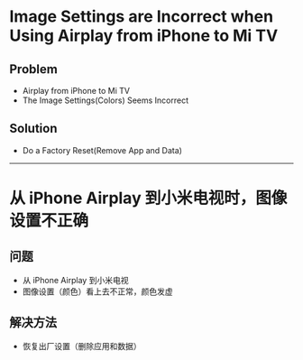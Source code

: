# Image Settings are Incorrect when Using Airplay from iPhone to Mi TV

## Problem
* Airplay from iPhone to Mi TV
* The Image Settings(Colors) Seems Incorrect

## Solution
* Do a Factory Reset(Remove App and Data)

---------------------------

# 从 iPhone Airplay 到小米电视时，图像设置不正确

## 问题
* 从 iPhone Airplay 到小米电视
* 图像设置（颜色）看上去不正常，颜色发虚

## 解决方法
* 恢复出厂设置（删除应用和数据）

